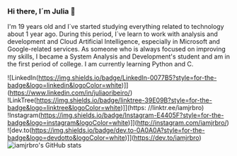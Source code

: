 ### Hi there, I´m Julia 👋

I'm 19 years old and I´ve started studying everything related to technology about 1 year ago. During this period, I´ve learn to work with analysis and development and Cloud Artificial Intelligence, especially in Microsoft and Google-related services. 
As someone who is always focused on improving my skills, I became a System Analysis and Development's student and am in the first period of college.
I am currently learning Python and C.


![LinkedIn(https://img.shields.io/badge/LinkedIn-0077B5?style=for-the-badge&logo=linkedin&logoColor=white)]](https://www.linkedin.com/in/juliaoribeiro/)
!LinkTree(https://img.shields.io/badge/linktree-39E09B?style=for-the-badge&logo=linktree&logoColor=white)]](https: //linktr.ee/iamjrbro) !Instagram(https://img.shields.io/badge/Instagram-E4405F?style=for-the-badge&logo=instagram&logoColor=white)]](http://instagram.com/iamjrbro/)
![dev.to(https://img.shields.io/badge/dev.to-0A0A0A?style=for-the-badge&logo=devdotto&logoColor=white)]](https://dev.to/iamjrbro)
![iamjrbro's GitHub stats](https://github-readme-stats.vercel.app/api?username=iamjrbro&show_icons=true&theme=tokyonight)
                            



<!--
**iamjrbro/iamjrbro** is a ✨ _special_ ✨ repository because its `README.md` (this file) appears on your GitHub profile.
